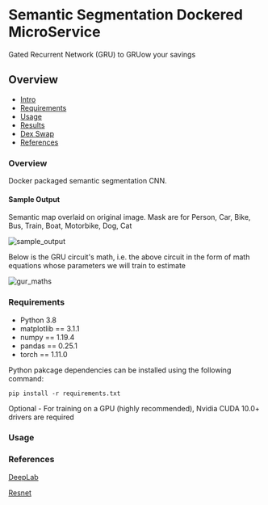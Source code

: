 # Semantic Segmentation Dockered MicroService

Gated Recurrent Network (GRU) to GRUow your savings

## Overview
  * [Intro](#intro)
  * [Requirements](#requirements)
  * [Usage](#usage)
  * [Results](#results)
  * [Dex Swap](#dexswap)
  * [References](#references)


### Overview
Docker packaged semantic segmentation CNN. 


#### Sample Output

Semantic map overlaid on original image. Mask are for Person, Car, Bike, Bus, Train, Boat, Motorbike, Dog, Cat

![sample_output](images/person_and_car_semantic_segmentationsmall.png)

Below is the GRU circuit's math, i.e. the above circuit in the form of math equations whose parameters we will train to estimate

![gur_maths]()


### Requirements
  * Python 3.8
  * matplotlib == 3.1.1
  * numpy == 1.19.4
  * pandas == 0.25.1
  * torch == 1.11.0

Python pakcage dependencies can be installed using the following command:
```
pip install -r requirements.txt
```
Optional - For training on a GPU (highly recommended), Nvidia CUDA 10.0+ drivers are required

### Usage

### References

[DeepLab]()

[Resnet]()
